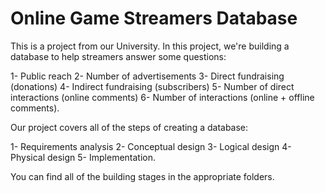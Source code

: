 # Online Game Streamers Database
 This is a project from our University. In this project, we're building a database to help streamers answer some questions:  
 
 1- Public reach 
 2- Number of advertisements 
 3- Direct fundraising (donations) 
 4- Indirect fundraising (subscribers) 
 5- Number of direct interactions (online comments) 
 6- Number of interactions (online + offline comments).
 
 Our project covers all of the steps of creating a database:
 
 1- Requirements analysis 
 2- Conceptual design 
 3- Logical design 
 4- Physical design 
 5- Implementation.

 You can find all of the building stages in the appropriate folders.
